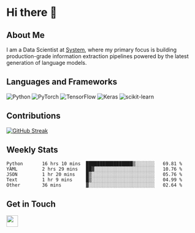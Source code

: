 # Hi there 👋

## About Me
I am a Data Scientist at [System](https://www.system.com), where my primary focus is building production-grade information extraction pipelines powered by the latest generation of language models.

## Languages and Frameworks
![Python](https://img.shields.io/badge/python-3670A0?style=for-the-badge&logo=python&logoColor=ffdd54)
![PyTorch](https://img.shields.io/badge/PyTorch-%23EE4C2C.svg?style=for-the-badge&logo=PyTorch&logoColor=white)
![TensorFlow](https://img.shields.io/badge/TensorFlow-%23FF6F00.svg?style=for-the-badge&logo=TensorFlow&logoColor=white)
![Keras](https://img.shields.io/badge/Keras-%23D00000.svg?style=for-the-badge&logo=Keras&logoColor=white)
![scikit-learn](https://img.shields.io/badge/scikit--learn-%23F7931E.svg?style=for-the-badge&logo=scikit-learn&logoColor=white)


## Contributions
[![GitHub Streak](https://streak-stats.demolab.com/?user=naingthet&theme=dark)](https://git.io/streak-stats)


## Weekly Stats
<!--START_SECTION:waka-->

```text
Python       16 hrs 10 mins  █████████████████▒░░░░░░░   69.81 %
YAML         2 hrs 29 mins   ██▓░░░░░░░░░░░░░░░░░░░░░░   10.76 %
JSON         1 hr 20 mins    █▒░░░░░░░░░░░░░░░░░░░░░░░   05.76 %
Text         1 hr 9 mins     █▒░░░░░░░░░░░░░░░░░░░░░░░   04.99 %
Other        36 mins         ▓░░░░░░░░░░░░░░░░░░░░░░░░   02.64 %
```

<!--END_SECTION:waka-->

## Get in Touch
<p align='left'>
<!-- <a href="https://naingthet.github.io/"><img height="30" src="https://img.shields.io/badge/Portfolio-%230077B5.svg?style=for-the-badge&logoColor=white"></a>&nbsp;&nbsp; -->
<a href="https://www.linkedin.com/in/thet-naing/"><img height="30" src="https://img.shields.io/badge/linkedin-%230077B5.svg?style=for-the-badge&logo=linkedin&logoColor=white"></a>&nbsp;&nbsp;
</p>
